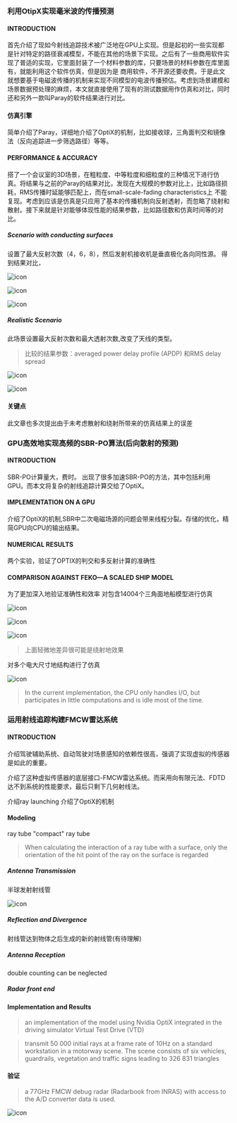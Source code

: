 ### 利用OtipX实现毫米波的传播预测

#### INTRODUCTION

首先介绍了现如今射线追踪技术被广泛地在GPU上实现。但是起初的一些实现都是针对特定的路径衰减模型，不能在其他的场景下实现。之后有了一些商用软件实现了普适的实现，它里面封装了一个材料参数的库，只要场景的材料参数在库里面有，就能利用这个软件仿真，但是因为是
商用软件，不开源还要收费。于是此文就想要基于电磁波传播的机制来实现不同模型的电波传播预估。考虑到场景建模和场景数据预处理的麻烦，本文就直接使用了现有的测试数据用作仿真和对比，同时还和另外一款叫Paray的软件结果进行对比。

#### 仿真引擎
简单介绍了Paray，详细地介绍了OptiX的机制，比如接收球，三角面判交和镜像法（反向追踪进一步筛选路径）等等。

#### PERFORMANCE & ACCURACY
搭了一个会议室的3D场景，在粗粒度、中等粒度和细粒度的三种情况下进行仿真。将结果与之前的Paray的结果对比，发现在大规模的参数对比上，比如路径损耗，RMS传播时延能够匹配上，而在small-scale-fading characteristics上
不能复现。考虑到应该是仿真是只应用了基本的传播机制向反射透射，而忽略了绕射和散射。接下来就是针对能够体现性能的结果参数，比如路径数和仿真时间等的对比。
##### Scenario with conducting surfaces
设置了最大反射次数（4，6，8），然后发射机接收机是垂直极化各向同性源。
得到结果对比，

![icon](img/fig2.jpg)

![icon](img/fig3.jpg)

![icon](img/table3&4.jpg)

##### Realistic Scenario
此场景设置最大反射次数和最大透射次数,改变了天线的类型。

> 比较的结果参数：averaged power delay profile (APDP) 和RMS delay spread

![icon](img/fig4.jpg)

![icon](img/table5.jpg)

#### 关键点
此文章也多次提出由于未考虑散射和绕射所带来的仿真结果上的误差
### GPU高效地实现高频的SBR-PO算法(后向散射的预测)
#### INTRODUCTION
SBR-PO计算量大，费时。
出现了很多加速SBR-PO的方法，其中包括利用GPU。而本文将复杂的射线追踪计算交给了OptiX。
#### IMPLEMENTATION ON A GPU
介绍了OptiX的机制,SBR中二次电磁场源的问题会带来线程分裂。存储的优化，精简GPU向CPU的输出结果。
#### NUMERICAL RESULTS

两个实验，验证了OPTIX的判交和多反射计算的准确性

#### COMPARISON AGAINST FEKO—A SCALED SHIP MODEL
为了更加深入地验证准确性和效率
对包含14004个三角面地船模型进行仿真

![icon](img/2fig4.jpg)

![icon](img/2fig5.jpg)

![icon](img/2table1.jpg)

> 上面轻微地差异很可能是绕射地效果

对多个电大尺寸地结构进行了仿真

![icon](img/2fig6.jpg)

>  In the current implementation, the CPU only handles I/O, but participates in little computations and is idle most of the time.

### 运用射线追踪构建FMCW雷达系统

#### INTRODUCTION
介绍驾驶辅助系统、自动驾驶对场景感知的依赖性很高，强调了实现虚拟的传感器是如此的重要。

介绍了这种虚拟传感器的底层接口-FMCW雷达系统。而采用向有限元法、FDTD达不到系统的性能要求，最后只剩下几何射线法。

介绍ray launching 介绍了OptiX的机制
#### Modeling
ray tube "compact" ray tube
> When calculating
the interaction of a ray tube with a surface, only the orientation of the hit point of the ray on
the surface is regarded

##### Antenna Transmission

半球发射射线管

![icon](img/3fig1.jpg)

##### Reflection and Divergence
射线管达到物体之后生成的新的射线管(有待理解)

##### Antenna Reception

double counting can be neglected

##### Radar front end

#### Implementation and Results
> an implementation of the model using Nvidia OptiX integrated in the
driving simulator Virtual Test Drive (VTD)

> transmit 50 000 initial rays at a frame rate of 10Hz on a standard workstation in a motorway
scene. The scene consists
of six vehicles, guardrails, vegetation and traffic signs leading to 326 831 triangles

#### 验证
> a 77GHz FMCW debug radar (Radarbook from INRAS) with access
to the A/D converter data is used.

![icon](img/3fig2.jpg)
